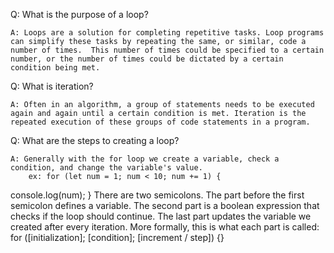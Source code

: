 Q: What is the purpose of a loop?

    A: Loops are a solution for completing repetitive tasks. Loop programs can simplify these tasks by repeating the same, or similar, code a number of times.  This number of times could be specified to a certain number, or the number of times could be dictated by a certain condition being met. 

Q: What is iteration?

    A: Often in an algorithm, a group of statements needs to be executed again and again until a certain condition is met. Iteration is the repeated execution of these groups of code statements in a program. 


Q: What are the steps to creating a loop?

    A: Generally with the for loop we create a variable, check a condition, and change the variable's value.
        ex: for (let num = 1; num < 10; num += 1) {
  console.log(num);
}
There are two semicolons. The part before the first semicolon defines a variable. The second part is a boolean expression that checks if the loop should continue. The last part updates the variable we created after every iteration. More formally, this is what each part is called:
for ([initialization]; [condition]; [increment / step]) {}


